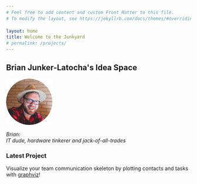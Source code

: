 ```yaml
---
# Feel free to add content and custom Front Matter to this file.
# To modify the layout, see https://jekyllrb.com/docs/themes/#overriding-theme-defaults

layout: home
title: Welcome to the Junkyard
# permalink: /projects/
---
```

## Brian Junker-Latocha's Idea Space

<img src="/assets/images/spainCircle.png" alt="BrianInHat" width="25%">

*Brian:  
IT dude, hardware tinkerer and jack-of-all-trades*

### Latest Project
Visualize your team communication skeleton by plotting contacts and tasks with [graphviz](https://graphviz.org)!
